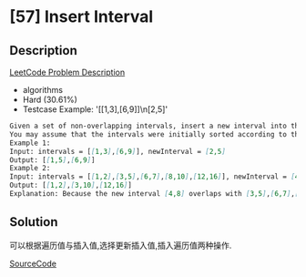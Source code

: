 # [57] Insert Interval

## Description

[LeetCode Problem Description](https://leetcode.com/problems/insert-interval/description/)

* algorithms
* Hard (30.61%)
* Testcase Example:  '[[1,3],[6,9]]\n[2,5]'

```md
Given a set of non-overlapping intervals, insert a new interval into the intervals (merge if necessary).
You may assume that the intervals were initially sorted according to their start times.
Example 1:
Input: intervals = [[1,3],[6,9]], newInterval = [2,5]
Output: [[1,5],[6,9]]
Example 2:
Input: intervals = [[1,2],[3,5],[6,7],[8,10],[12,16]], newInterval = [4,8]
Output: [[1,2],[3,10],[12,16]]
Explanation: Because the new interval [4,8] overlaps with [3,5],[6,7],[8,10].

```

## Solution

可以根据遍历值与插入值,选择更新插入值,插入遍历值两种操作.

[SourceCode](./solution.js)